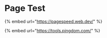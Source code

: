 # Page Test

{% embed url="https://pagespeed.web.dev/" %}

{% embed url="https://tools.pingdom.com/" %}
